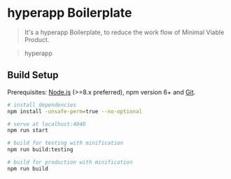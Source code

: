 # hyperapp Boilerplate

> It's a hyperapp Boilerplate, to reduce the work flow of Minimal Viable Product.

> hyperapp

## Build Setup

Prerequisites: [Node.js](https://nodejs.org/en/) (>=8.x preferred), npm version 6+ and [Git](https://git-scm.com/).

```bash
# install dependencies
npm install -unsafe-perm=true --no-optional

# serve at localhost:4040
npm run start

# build for testing with minification
npm run build:testing

# build for production with minification
npm run build
```
